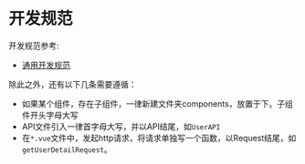 # 开发规范

开发规范参考:

- [通用开发规范](http://10.254.3.21/front/specs/#%E5%BC%80%E5%8F%91%E8%A7%84%E8%8C%83)

除此之外，还有以下几条需要遵循：

- 如果某个组件，存在子组件，一律新建文件夹components，放置于下。子组件开头字母大写
- API文件引入一律首字母大写，并以API结尾，如`UserAPI`
- 在`*.vue`文件中，发起http请求，将请求单独写一个函数，以Request结尾，如`getUserDetailRequest`。

